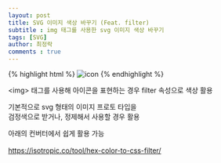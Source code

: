 ```yaml
---
layout: post
title: SVG 이미지 색상 바꾸기 (Feat. filter)
subtitle : img 태그를 사용한 svg 이미지 색상 바꾸기
tags: [SVG]
author: 최정락
comments : true
---
```


{% highlight html %}
<img class="icon" src="icon.svg" alt="icon">
{% endhighlight %}

&lt;img&gt; 태그를 사용해 아이콘을 표현하는 경우 filter 속성으로 색상 활용

기본적으로 svg 형태의 이미지 프로토 타입을  
검정색으로 받거나, 정제해서 사용할 경우 활용  

아래의 컨버터에서 쉽게 활용 가능  
<br>
<https://isotropic.co/tool/hex-color-to-css-filter/>